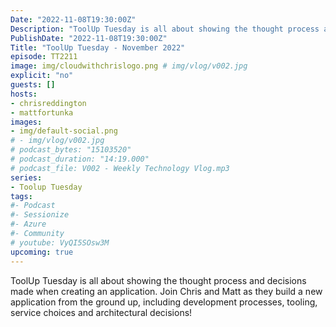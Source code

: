 ```yaml
---
Date: "2022-11-08T19:30:00Z"
Description: "ToolUp Tuesday is all about showing the thought process and decisions made when creating an application. Join Chris and Matt as they build a new application from the ground up, including development processes, tooling, service choices and architectural decisions!"
PublishDate: "2022-11-08T19:30:00Z"
Title: "ToolUp Tuesday - November 2022"
episode: TT2211
image: img/cloudwithchrislogo.png # img/vlog/v002.jpg
explicit: "no"
guests: []
hosts:
- chrisreddington
- mattfortunka
images:
- img/default-social.png
# - img/vlog/v002.jpg
# podcast_bytes: "15103520"
# podcast_duration: "14:19.000"
# podcast_file: V002 - Weekly Technology Vlog.mp3
series:
- Toolup Tuesday
tags:
#- Podcast
#- Sessionize
#- Azure
#- Community
# youtube: VyQI5SOsw3M
upcoming: true
---
```

ToolUp Tuesday is all about showing the thought process and decisions made when creating an application. Join Chris and Matt as they build a new application from the ground up, including development processes, tooling, service choices and architectural decisions!
